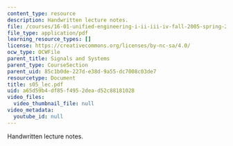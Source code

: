 ```yaml
---
content_type: resource
description: Handwritten lecture notes.
file: /courses/16-01-unified-engineering-i-ii-iii-iv-fall-2005-spring-2006/a65d59b4df85f4952dead52c88181028_s05_lec.pdf
file_type: application/pdf
learning_resource_types: []
license: https://creativecommons.org/licenses/by-nc-sa/4.0/
ocw_type: OCWFile
parent_title: Signals and Systems
parent_type: CourseSection
parent_uid: 85c1b0de-227d-e38d-9a55-dc7008c03de7
resourcetype: Document
title: s05_lec.pdf
uid: a65d59b4-df85-f495-2dea-d52c88181028
video_files:
  video_thumbnail_file: null
video_metadata:
  youtube_id: null
---
```

Handwritten lecture notes.